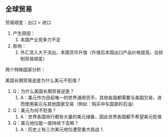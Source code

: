 
## 全球贸易

贸易顺差：出口 > 进口
1. 产生原因：
	1. 本国产业竞争力不足
2. 影响：
	1. 外汇流入大于流出，本国货币升值（升值后本国出口产品价格提高，会抑制贸易顺差）



两个特殊国家分析：

美国长期贸易逆差为什么美元不贬值？

1. Q：为什么美国长期贸易逆差？
	1. A：美元作为目前唯一的世界通用货币，其他各国都需要与美国交易，进而使用美元与其他国家交易（例如：购买中东国家的石油）
2. Q：美元为何不贬值？
	1. A：世界各国央行都有大量的美元储备，因此世界各国都不希望美元贬值
3. Q：美元地位能一直持续下去嘛？
	1. A：历史上有三次美元地位遭受重大挑战
		1. 